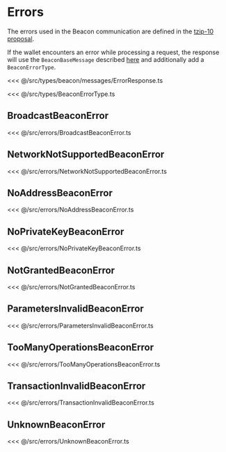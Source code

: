 # Errors

The errors used in the Beacon communication are defined in the [tzip-10 proposal](https://gitlab.com/tzip/tzip/tree/master/proposals/tzip-10).

If the wallet encounters an error while processing a request, the response will use the `BeaconBaseMessage` described [here](/beacon/05.messages) and additionally add a `BeaconErrorType`.

<<< @/src/types/beacon/messages/ErrorResponse.ts

<<< @/src/types/BeaconErrorType.ts

## BroadcastBeaconError

<<< @/src/errors/BroadcastBeaconError.ts

## NetworkNotSupportedBeaconError

<<< @/src/errors/NetworkNotSupportedBeaconError.ts

## NoAddressBeaconError

<<< @/src/errors/NoAddressBeaconError.ts

## NoPrivateKeyBeaconError

<<< @/src/errors/NoPrivateKeyBeaconError.ts

## NotGrantedBeaconError

<<< @/src/errors/NotGrantedBeaconError.ts

## ParametersInvalidBeaconError

<<< @/src/errors/ParametersInvalidBeaconError.ts

## TooManyOperationsBeaconError

<<< @/src/errors/TooManyOperationsBeaconError.ts

## TransactionInvalidBeaconError

<<< @/src/errors/TransactionInvalidBeaconError.ts

## UnknownBeaconError

<<< @/src/errors/UnknownBeaconError.ts
